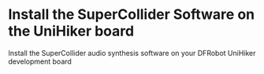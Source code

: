 # Install the SuperCollider Software on the UniHiker board
Install the SuperCollider audio synthesis software on your DFRobot UniHiker development board
